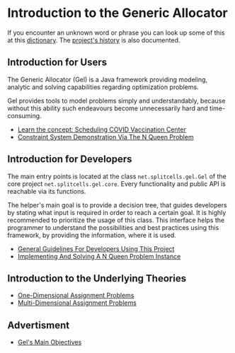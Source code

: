 # Introduction to the Generic Allocator
If you encounter an unknown word or phrase you can look up some of this at this
[dictionary](../../../../../../../../src/main/md/net/splitcells/network/dictionary.md).
The [project's history](../../../../../../src/main/xml/net/splitcells/gel/history/index.html)
is also documented.
## Introduction for Users
The Generic Allocator (Gel) is a Java framework
providing modeling, analytic and solving capabilities regarding optimization problems.

Gel provides tools to model problems simply and understandably,
because without this ability such endeavours become unnecessarily hard and time-consuming.

* [Learn the concept: Scheduling COVID Vaccination Center](../../../../../../src/main/html/net/splitcells/gel/presentation/covid.html)
* [Constraint System Demonstration Via The N Queen Problem](../../../../../../../../projects/net.splitcells.gel.sheath/src/main/md/net/splitcells/gel/test/functionality/n-queen-problem.md)

## Introduction for Developers
The main entry points is located at the class `net.splitcells.gel.Gel`
of the core project `net.splitcells.gel.core`.
Every functionality and public API is reachable via its functions.

The helper's main goal is to provide a decision tree,
that guides developers by stating what input is required in order to reach a certain goal.
It is highly recommended to prioritize the usage of this class.
This interface helps the programmer to understand the possibilities
and best practices using this framework,
by providing the information,
where it is used.

* [General Guidelines For Developers Using This Project](/net/splitcells/network/DEVELOPMENT.html)
* [Implementing And Solving A N Queen Problem Instance](../../../../../../../../projects/net.splitcells.gel.sheath/src/main/md/net/splitcells/gel/test/functionality/n-queen-problem.implementation.md)
## Introduction to the Underlying Theories
* [One-Dimensional Assignment Problems](../../../../../../src/main/md/net/splitcells/gel/problem/theory/assignment/problem/index.md)
* [Multi-Dimensional Assignment Problems](../../../../../../src/main/md/net/splitcells/gel/problem/theory/assignment/problem/multidimensional.md)

## Advertisment
* [Gel's Main Objectives](../../../../../../src/main/xml/net/splitcells/gel/objectives.xml)